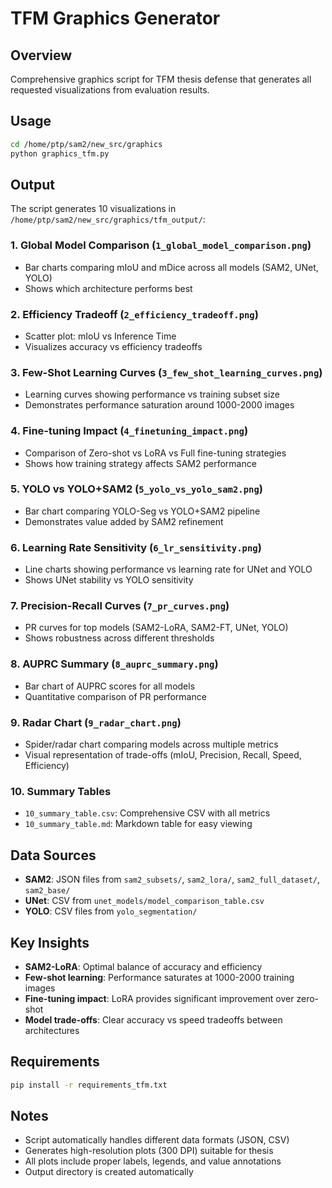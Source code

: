 # TFM Graphics Generator

## Overview
Comprehensive graphics script for TFM thesis defense that generates all requested visualizations from evaluation results.

## Usage
```bash
cd /home/ptp/sam2/new_src/graphics
python graphics_tfm.py
```

## Output
The script generates 10 visualizations in `/home/ptp/sam2/new_src/graphics/tfm_output/`:

### 1. Global Model Comparison (`1_global_model_comparison.png`)
- Bar charts comparing mIoU and mDice across all models (SAM2, UNet, YOLO)
- Shows which architecture performs best

### 2. Efficiency Tradeoff (`2_efficiency_tradeoff.png`)
- Scatter plot: mIoU vs Inference Time
- Visualizes accuracy vs efficiency tradeoffs

### 3. Few-Shot Learning Curves (`3_few_shot_learning_curves.png`)
- Learning curves showing performance vs training subset size
- Demonstrates performance saturation around 1000-2000 images

### 4. Fine-tuning Impact (`4_finetuning_impact.png`)
- Comparison of Zero-shot vs LoRA vs Full fine-tuning strategies
- Shows how training strategy affects SAM2 performance

### 5. YOLO vs YOLO+SAM2 (`5_yolo_vs_yolo_sam2.png`)
- Bar chart comparing YOLO-Seg vs YOLO+SAM2 pipeline
- Demonstrates value added by SAM2 refinement

### 6. Learning Rate Sensitivity (`6_lr_sensitivity.png`)
- Line charts showing performance vs learning rate for UNet and YOLO
- Shows UNet stability vs YOLO sensitivity

### 7. Precision-Recall Curves (`7_pr_curves.png`)
- PR curves for top models (SAM2-LoRA, SAM2-FT, UNet, YOLO)
- Shows robustness across different thresholds

### 8. AUPRC Summary (`8_auprc_summary.png`)
- Bar chart of AUPRC scores for all models
- Quantitative comparison of PR performance

### 9. Radar Chart (`9_radar_chart.png`)
- Spider/radar chart comparing models across multiple metrics
- Visual representation of trade-offs (mIoU, Precision, Recall, Speed, Efficiency)

### 10. Summary Tables
- `10_summary_table.csv`: Comprehensive CSV with all metrics
- `10_summary_table.md`: Markdown table for easy viewing

## Data Sources
- **SAM2**: JSON files from `sam2_subsets/`, `sam2_lora/`, `sam2_full_dataset/`, `sam2_base/`
- **UNet**: CSV from `unet_models/model_comparison_table.csv`
- **YOLO**: CSV files from `yolo_segmentation/`

## Key Insights
- **SAM2-LoRA**: Optimal balance of accuracy and efficiency
- **Few-shot learning**: Performance saturates at 1000-2000 training images
- **Fine-tuning impact**: LoRA provides significant improvement over zero-shot
- **Model trade-offs**: Clear accuracy vs speed tradeoffs between architectures

## Requirements
```bash
pip install -r requirements_tfm.txt
```

## Notes
- Script automatically handles different data formats (JSON, CSV)
- Generates high-resolution plots (300 DPI) suitable for thesis
- All plots include proper labels, legends, and value annotations
- Output directory is created automatically
